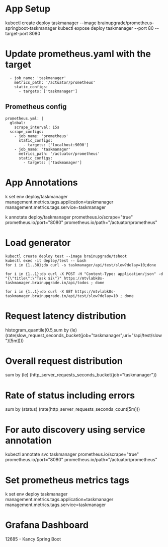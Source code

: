 # App Setup
  kubectl create deploy taskmanager --image brainupgrade/prometheus-springboot-taskmanager
  kubectl expose deploy taskmanager --port 80 --target-port 8080

# Update prometheus.yaml with the target
      - job_name: 'taskmanager'
        metrics_path: '/actuator/prometheus'
        static_configs:
          - targets: ['taskmanager']

## Prometheus config
    prometheus.yml: |
      global:
        scrape_interval: 15s
      scrape_configs:
        - job_name: 'prometheus'
          static_configs:
            - targets: ['localhost:9090']
        - job_name: 'taskmanager'
          metrics_path: '/actuator/prometheus'
          static_configs:
            - targets: ['taskmanager']       

# App Annotations
k set env deploy/taskmanager management.metrics.tags.application=taskmanager management.metrics.tags.service=taskmanager               

k annotate deploy/taskmanager prometheus.io/scrape="true" prometheus.io/port="8080" prometheus.io/path="/actuator/prometheus"

# Load generator
    kubectl create deploy test --image brainupgrade/tshoot
    kubectl exec -it deploy/test -- bash
    for i in {1..30};do curl -s taskmanager/api/test/slow?delay=10;done

    for i in {1..1};do curl -X POST -H "Content-Type: application/json" -d "{\"title\":\"Task $i\"}" https://mtvlabk8s-taskmanager.brainupgrade.in/api/todos ; done

    for i in {1..1};do curl -X GET https://mtvlabk8s-taskmanager.brainupgrade.in/api/test/slow?delay=10 ; done

# Request latency distribution
histogram_quantile(0.5,sum by (le) (rate(slow_request_seconds_bucket{job="taskmanager",uri="/api/test/slow"}[5m])))

# Overall request distribution

sum by (le) (http_server_requests_seconds_bucket{job="taskmanager"})

# Rate of status including errors
sum by (status) (rate(http_server_requests_seconds_count[5m]))

# For auto discovery using service annotation
kubectl annotate svc taskmanager prometheus.io/scrape="true" prometheus.io/port="8080" prometheus.io/path="/actuator/prometheus"

# Set prometheus metrics tags
k set env deploy taskmanager management.metrics.tags.application=taskmanager management.metrics.tags.service=taskmanager

# Grafana Dashboard 
12685 - Kancy Spring Boot 